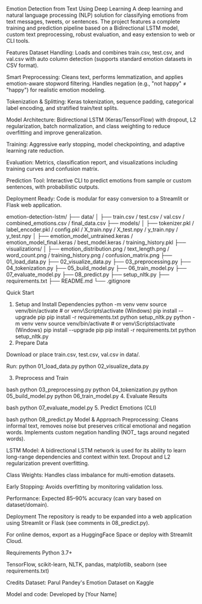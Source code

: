 Emotion Detection from Text Using Deep Learning
A deep learning and natural language processing (NLP) solution for classifying emotions from text messages, tweets, or sentences. The project features a complete training and prediction pipeline based on a Bidirectional LSTM model, custom text preprocessing, robust evaluation, and easy extension to web or CLI tools.

Features
Dataset Handling: Loads and combines train.csv, test.csv, and val.csv with auto column detection (supports standard emotion datasets in CSV format).

Smart Preprocessing: Cleans text, performs lemmatization, and applies emotion-aware stopword filtering. Handles negation (e.g., "not happy" ≠ "happy") for realistic emotion modeling.

Tokenization & Splitting: Keras tokenization, sequence padding, categorical label encoding, and stratified train/test splits.

Model Architecture: Bidirectional LSTM (Keras/TensorFlow) with dropout, L2 regularization, batch normalization, and class weighting to reduce overfitting and improve generalization.

Training: Aggressive early stopping, model checkpointing, and adaptive learning rate reduction.

Evaluation: Metrics, classification report, and visualizations including training curves and confusion matrix.

Prediction Tool: Interactive CLI to predict emotions from sample or custom sentences, with probabilistic outputs.

Deployment Ready: Code is modular for easy conversion to a Streamlit or Flask web application.

emotion-detection-lstm/
├── data/
│   ├── train.csv / test.csv / val.csv / combined_emotions.csv / final_data.csv
├── models/
│   ├── tokenizer.pkl / label_encoder.pkl / config.pkl / X_train.npy / X_test.npy / y_train.npy / y_test.npy
│   ├── emotion_model_untrained.keras / emotion_model_final.keras / best_model.keras / training_history.pkl
├── visualizations/
│   ├── emotion_distribution.png / text_length.png / word_count.png / training_history.png / confusion_matrix.png
├── 01_load_data.py
├── 02_visualize_data.py
├── 03_preprocessing.py
├── 04_tokenization.py
├── 05_build_model.py
├── 06_train_model.py
├── 07_evaluate_model.py
├── 08_predict.py
├── setup_nltk.py
├── requirements.txt
├── README.md
└── .gitignore

Quick Start
1. Setup and Install Dependencies
python -m venv venv
source venv/bin/activate  # or venv\Scripts\activate (Windows)
pip install --upgrade pip
pip install -r requirements.txt
python setup_nltk.py
python -m venv venv
source venv/bin/activate  # or venv\Scripts\activate (Windows)
pip install --upgrade pip
pip install -r requirements.txt
python setup_nltk.py
2. Prepare Data

Download or place train.csv, test.csv, val.csv in data/.

Run:
python 01_load_data.py
python 02_visualize_data.py

3. Preprocess and Train

bash
python 03_preprocessing.py
python 04_tokenization.py
python 05_build_model.py
python 06_train_model.py
4. Evaluate Results

bash
python 07_evaluate_model.py
5. Predict Emotions (CLI)

bash
python 08_predict.py
Model & Approach
Preprocessing: Cleans informal text, removes noise but preserves critical emotional and negation words. Implements custom negation handling (NOT_ tags around negated words).

LSTM Model: A bidirectional LSTM network is used for its ability to learn long-range dependencies and context within text. Dropout and L2 regularization prevent overfitting.

Class Weights: Handles class imbalance for multi-emotion datasets.

Early Stopping: Avoids overfitting by monitoring validation loss.

Performance: Expected 85–90% accuracy (can vary based on dataset/domain).

Deployment
The repository is ready to be expanded into a web application using Streamlit or Flask (see comments in 08_predict.py).

For online demos, export as a HuggingFace Space or deploy with Streamlit Cloud.

Requirements
Python 3.7+

TensorFlow, scikit-learn, NLTK, pandas, matplotlib, seaborn (see requirements.txt)

Credits
Dataset: Parul Pandey's Emotion Dataset on Kaggle

Model and code: Developed by [Your Name]